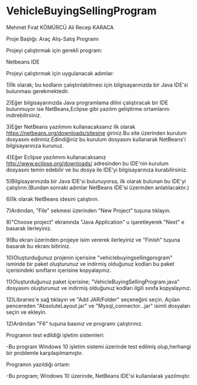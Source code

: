 # VehicleBuyingSellingProgram
  Mehmet Fırat KÖMÜRCÜ
  Ali Recep KARACA


Proje Başlığı: Araç Alış-Satış Programı


Projeyi çalıştırmak için gerekli program:

Netbeans IDE

Projeyi çalıştırmak için uygulanacak adımlar:

1)İlk olarak; bu kodların çalıştırılabilmesi için bilgisayarınızda bir Java IDE'si bulunması gerekmektedir.

2)Eğer bilgisayarınızda Java programlama dilini çalıştıracak bir IDE bulunmuyor ise NetBeans,Eclipse gibi yazılım
geliştirme ortamlarını indirebilirsiniz.

3)Eğer NetBeans yazılımını kullanacaksanız ilk olarak https://netbeans.org/downloads/sitesine giriniz.Bu site üzerinden
kurulum dosyasını edininiz.Edindiğiniz bu kurulum dosyasını kullanarak NetBeans'i bilgisayarınıza kurunuz.

4)Eğer Eclipse yazılımını kullanacaksanız http://www.eclipse.org/downloads/ adresinden bu IDE'nin kurulum dosyasını 
temin edebilir ve bu dosya ile IDE'yi bilgisayarınıza kurabilirsiniz.

5)Bilgisayarınızda bir Java IDE'si bulunuyorsa, ilk olarak bulunan bu IDE'yi çalıştırın.(Bundan sonraki adımlar NetBeans
IDE'si üzerinden anlatılacaktır.)

6)İlk olarak NetBeans idesini çalıştırın.

7)Ardından, "File" sekmesi üzerinden "New Project" tuşuna tıklayın. 

8)"Choose project" ekranında "Java Application" u işaretleyerek "Next" e basarak ilerleyiniz.

9)Bu ekran üzerinden projeye isim vererek ilerleyiniz ve "Finish" tuşuna basarak bu ekranı bitiriniz.

10)Oluşturduğunuz projenin içerisine "vehiclebuyingsellingprogram" isminde bir paket oluşturunuz ve indirmiş olduğunuz kodları bu paket
içerisindeki sınıfların içerisine kopyalayınız.

11)Oluşturduğunuz paket içerisine; "VehicleBuyingSellingProgram.java" dosyasını oluşturunuz ve indirmiş olduğunuz kodları 
ilgili sınıfa kopyalayınız.

12)Libraries'e sağ tıklayın ve "Add JAR/Folder" seçeneğini seçin. Açılan pencereden "AbsoluteLayout.jar" ve "Mysql_connector...jar"
isimli dosyaları seçin ve ekleyin.

12)Ardından "F6" tuşuna basınız ve programı çalıştırınız.

Programın test edildiği işletim sistemleri:

-Bu program Windows 10 işletim sistemi üzerinde test edilmiş olup,herhangi bir problemle karşılaşılmamıştır.

Programın yazıldığı ortam:

-Bu program; Windows 10 üzerinde, NetBeans IDE'si kullanılarak yazılmıştır.
